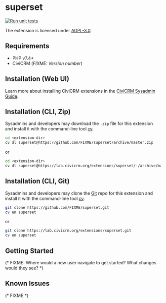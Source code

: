 # superset

[![Run unit tests](https://github.com/greenpeace-cee/superset/actions/workflows/unit-tests.yml/badge.svg)](https://github.com/greenpeace-cee/superset/actions/workflows/unit-tests.yml)

The extension is licensed under [AGPL-3.0](LICENSE.txt).

## Requirements

* PHP v7.4+
* CiviCRM (*FIXME: Version number*)

## Installation (Web UI)

Learn more about installing CiviCRM extensions in the [CiviCRM Sysadmin Guide](https://docs.civicrm.org/sysadmin/en/latest/customize/extensions/).

## Installation (CLI, Zip)

Sysadmins and developers may download the `.zip` file for this extension and
install it with the command-line tool [cv](https://github.com/civicrm/cv).

```bash
cd <extension-dir>
cv dl superset@https://github.com/FIXME/superset/archive/master.zip
```
or
```bash
cd <extension-dir>
cv dl superset@https://lab.civicrm.org/extensions/superset/-/archive/main/superset-main.zip
```

## Installation (CLI, Git)

Sysadmins and developers may clone the [Git](https://en.wikipedia.org/wiki/Git) repo for this extension and
install it with the command-line tool [cv](https://github.com/civicrm/cv).

```bash
git clone https://github.com/FIXME/superset.git
cv en superset
```
or
```bash
git clone https://lab.civicrm.org/extensions/superset.git
cv en superset
```

## Getting Started

(* FIXME: Where would a new user navigate to get started? What changes would they see? *)

## Known Issues

(* FIXME *)
